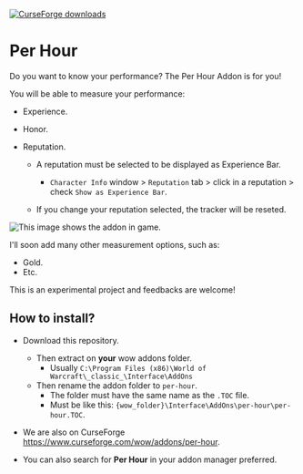 [![CurseForge downloads](http://cf.way2muchnoise.eu/full_486717_downloads.svg)](https://www.curseforge.com/wow/addons/per-hour)

# Per Hour

Do you want to know your performance? The Per Hour Addon is for you!

You will be able to measure your performance:

- Experience.
- Honor.
- Reputation.

  - A reputation must be selected to be displayed as Experience Bar.

    - `Character Info` window > `Reputation` tab > click in a reputation > check `Show as Experience Bar`.

  - If you change your reputation selected, the tracker will be reseted.

![This image shows the addon in game.](https://raw.githubusercontent.com/eavidaze/wow-addon-per-hour/main/img/ss1.png "Screenshot")

I'll soon add many other measurement options, such as:

- Gold.
- Etc.

This is an experimental project and feedbacks are welcome!

## How to install?

- Download this repository.
  - Then extract on **your** wow addons folder.
    - Usually `C:\Program Files (x86)\World of Warcraft\_classic_\Interface\AddOns`
  - Then rename the addon folder to `per-hour`.
    - The folder must have the same name as the `.TOC` file.
    - Must be like this: `{wow_folder}\Interface\AddOns\per-hour\per-hour.TOC`.

- We are also on CurseForge <https://www.curseforge.com/wow/addons/per-hour>.

- You can also search for **Per Hour** in your addon manager preferred.
